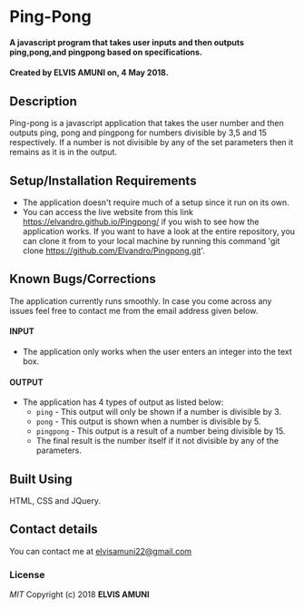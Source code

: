 # Ping-Pong
#### A javascript program that takes user inputs and then outputs ping,pong,and pingpong based on specifications.
#### Created by **ELVIS AMUNI** on, 4 May 2018.
## Description
Ping-pong is a javascript application that takes the user number and then outputs ping, pong and pingpong for numbers divisible by 3,5 and 15 respectively. If a number is not divisible by any of the set parameters then it remains as it is in the output.
## Setup/Installation Requirements
* The application doesn't require much of a setup since it run on its own.
* You can access the live website from this link https://elvandro.github.io/Pingpong/ if you wish to see how the application works. If you want to have a look at the entire repository, you can clone it from to your local machine by running this command 'git clone https://github.com/Elvandro/Pingpong.git'.
## Known Bugs/Corrections
The application currently runs smoothly. In case you come across any issues feel free to contact me from the email address given below.  
#### INPUT
* The application only works when the user enters an integer into the text box.  
#### OUTPUT
* The application has 4 types of output as listed below:
  * `ping` - This output will only be shown if a number is divisible by 3.
  * `pong` - This output is shown when a number is divisible by 5.
  * `pingpong` - This output is a result of a number being divisible by 15.
  *  The final result is the number itself if it not divisible by any of the parameters.
## Built Using
HTML, CSS and JQuery.
## Contact details
You can contact me at elvisamuni22@gmail.com
### License
*MIT*
Copyright (c) 2018 **ELVIS AMUNI**
